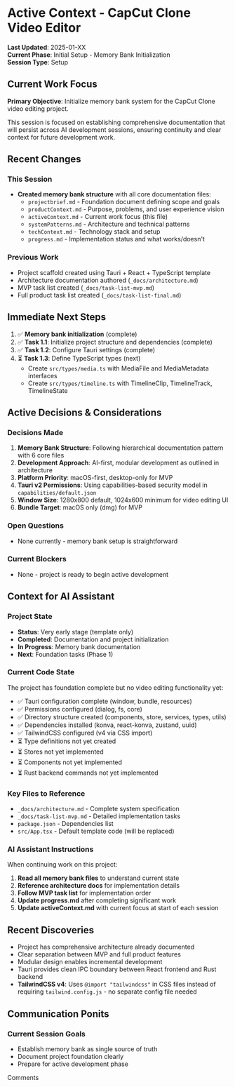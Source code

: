 # Active Context - CapCut Clone Video Editor

**Last Updated**: 2025-01-XX  
**Current Phase**: Initial Setup - Memory Bank Initialization  
**Session Type**: Setup

## Current Work Focus

**Primary Objective**: Initialize memory bank system for the CapCut Clone video editing project.

This session is focused on establishing comprehensive documentation that will persist across AI development sessions, ensuring continuity and clear context for future development work.

## Recent Changes

### This Session
- **Created memory bank structure** with all core documentation files:
  - `projectbrief.md` - Foundation document defining scope and goals
  - `productContext.md` - Purpose, problems, and user experience vision
  - `activeContext.md` - Current work focus (this file)
  - `systemPatterns.md` - Architecture and technical patterns
  - `techContext.md` - Technology stack and setup
  - `progress.md` - Implementation status and what works/doesn't

### Previous Work
- Project scaffold created using Tauri + React + TypeScript template
- Architecture documentation authored (`_docs/architecture.md`)
- MVP task list created (`_docs/task-list-mvp.md`)
- Full product task list created (`_docs/task-list-final.md`)

## Immediate Next Steps

1. ✅ **Memory bank initialization** (complete)
2. ✅ **Task 1.1**: Initialize project structure and dependencies (complete)
3. ✅ **Task 1.2**: Configure Tauri settings (complete)
4. ⏳ **Task 1.3**: Define TypeScript types (next)
   - Create `src/types/media.ts` with MediaFile and MediaMetadata interfaces
   - Create `src/types/timeline.ts` with TimelineClip, TimelineTrack, TimelineState

## Active Decisions & Considerations

### Decisions Made
1. **Memory Bank Structure**: Following hierarchical documentation pattern with 6 core files
2. **Development Approach**: AI-first, modular development as outlined in architecture
3. **Platform Priority**: macOS-first, desktop-only for MVP
4. **Tauri v2 Permissions**: Using capabilities-based security model in `capabilities/default.json`
5. **Window Size**: 1280x800 default, 1024x600 minimum for video editing UI
6. **Bundle Target**: macOS only (dmg) for MVP

### Open Questions
- None currently - memory bank setup is straightforward

### Current Blockers
- None - project is ready to begin active development

## Context for AI Assistant

### Project State
- **Status**: Very early stage (template only)
- **Completed**: Documentation and project initialization
- **In Progress**: Memory bank documentation
- **Next**: Foundation tasks (Phase 1)

### Current Code State
The project has foundation complete but no video editing functionality yet:
- ✅ Tauri configuration complete (window, bundle, resources)
- ✅ Permissions configured (dialog, fs, core)
- ✅ Directory structure created (components, store, services, types, utils)
- ✅ Dependencies installed (konva, react-konva, zustand, uuid)
- ✅ TailwindCSS configured (v4 via CSS import)
- ⏳ Type definitions not yet created
- ⏳ Stores not yet implemented
- ⏳ Components not yet implemented
- ⏳ Rust backend commands not yet implemented

### Key Files to Reference
- `_docs/architecture.md` - Complete system specification
- `_docs/task-list-mvp.md` - Detailed implementation tasks
- `package.json` - Dependencies list
- `src/App.tsx` - Default template code (will be replaced)

### AI Assistant Instructions
When continuing work on this project:
1. **Read all memory bank files** to understand current state
2. **Reference architecture docs** for implementation details
3. **Follow MVP task list** for implementation order
4. **Update progress.md** after completing significant work
5. **Update activeContext.md** with current focus at start of each session

## Recent Discoveries

- Project has comprehensive architecture already documented
- Clear separation between MVP and full product features
- Modular design enables incremental development
- Tauri provides clean IPC boundary between React frontend and Rust backend
- **TailwindCSS v4**: Uses `@import "tailwindcss"` in CSS files instead of requiring `tailwind.config.js` - no separate config file needed

## Communication Ponits

### Current Session Goals
- Establish memory bank as single source of truth
- Document project foundation clearly
- Prepare for active development phase

Comments

